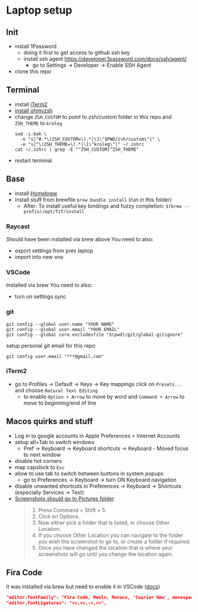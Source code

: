 # Laptop setup

## Init
- install 1Password
  - doing it first to get access to github ssh key
  - install ssh agent https://developer.1password.com/docs/ssh/agent/
    - go to Settings -> Developer -> Enable SSH Agent
- clone this repo

## Terminal
- install [iTerm2](https://iterm2.com/)
- [install ohmyzsh](https://ohmyz.sh/#install)
- change `ZSH_CUSTOM` to point to zsh/custom folder in this repo and `ZSH_THEME` to `kroleg`
  ```shell
  sed -i.bak \
    -e "s|^#.*\(ZSH_CUSTOM=\).*|\1\"$PWD/zsh/custom\"|" \
    -e "s|^\(ZSH_THEME=\).*|\1\"kroleg\"|" ~/.zshrc
  cat ~/.zshrc | grep -E "^ZSH_CUSTOM|^ZSH_THEME"
  ```
- restart terminal

## Base
- install [Homebrew](https://brew.sh/)
- install stuff from brewfile
  `brew bundle install` (run in this folder)
  - After: To install useful key bindings and fuzzy completion:
    `$(brew --prefix)/opt/fzf/install`

### Raycast
Should have been installed via brew above
You need to also:
- export settings from prev laptop
- import into new one

### VSCode
Installed via brew
You need to also:
- turn on settings sync

### git
```shell
git config --global user.name "YOUR NAME"
git config --global user.email "YOUR EMAIL"
git config --global core.excludesfile "$(pwd)/git/global-gitignore"
```

setup personal git email for this repo
```shell
git config user.email "***@gmail.com"
```

### iTerm2
- go to Profiles -> Default -> Keys -> Key mappings click on `Presets...` and choose `Natural Text Editing`
  - to enable `Option + Arrow` to move by word and `Command + Arrow` to move to beginning/end of line

## Macos quirks and stuff
- Log in to google accounts in Apple Preferences > Internet Accounts
- setup alt+Tab to switch windows
  - Pref -> Keyboard -> Keyboard shortcuts -> Keyboard - Moved focus to next window
- disable hot corners
- map capslock to `Esc`
- allow to use tab to switch between buttons in system popups
  - go to Preferences -> Keyboard -> turn ON Keyboard navigation
- disable unwanted shortcuts in Preferences -> Keyboard -> Shortcuts (especially Services -> Text)
- [Screenshots should go to Pictures folder](https://www.macworld.co.uk/how-to/change-where-mac-screenshots-savedt-3682381/)
  > 1. Press Command + Shift + 5.
  > 2. Click on Options.
  > 3. Now either pick a folder that is listed, or choose Other Location.
  > 4. If you choose Other Location you can navigate to the folder you wish the screenshot to go to, or create a folder if required.
  > 5. Once you have changed the location that is where your screenshots will go until you change the location again.

## Fira Code
It was installed via brew but need to enable it in VSCode ([docs](https://github.com/tonsky/FiraCode/wiki/VS-Code-Instructions))
```json
"editor.fontFamily": "Fira Code, Menlo, Monaco, 'Courier New', monospace",
"editor.fontLigatures": "=>,==,->,>=",
```
